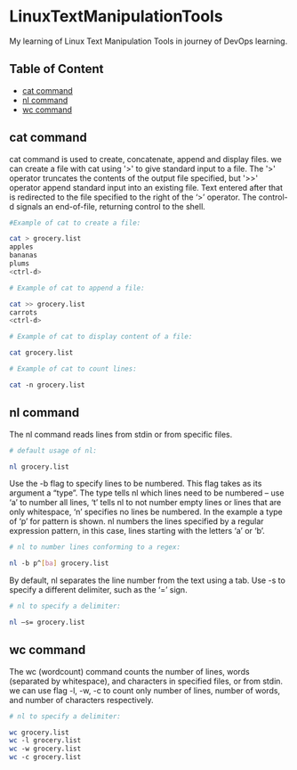 # LinuxTextManipulationTools
My learning of Linux Text Manipulation Tools in journey of DevOps learning.

## Table of Content

- [cat command](#cat-command)
- [nl command](#nl-command)
- [wc command](#wc-command)



## cat command

cat command is used to create, concatenate, append and display files.
we can create a file with cat using '>' to give standard input to a file. The '>' operator truncates the contents of the output file specified, but '>>' operator append standard input into an existing file. Text entered after that is redirected to the file specified to the right of the ‘>’ operator. The control-d signals an end-of-file, returning control to the shell.

```bash
#Example of cat to create a file:

cat > grocery.list
apples
bananas
plums
<ctrl‑d>
```

```bash
# Example of cat to append a file:

cat >> grocery.list
carrots
<ctrl‑d>
```

```bash
# Example of cat to display content of a file:

cat grocery.list
```

```bash
# Example of cat to count lines:

cat ‑n grocery.list
```

## nl command

The nl command reads lines from stdin or from specific files.

```bash
# default usage of nl:

nl grocery.list 
```

Use the -b flag to specify lines to be numbered. This flag takes as its argument a “type”. The type tells nl which lines need to be numbered – use ‘a’ to number all lines, ‘t’ tells nl to not number empty lines or lines that are only whitespace, ‘n’ specifies no lines be numbered. In the example a type of ‘p’ for pattern is shown. nl numbers the lines specified by a regular expression pattern, in this case, lines starting with the letters ‘a’ or ‘b’.

```bash
# nl to number lines conforming to a regex:

nl ‑b p^[ba] grocery.list
```

By default, nl separates the line number from the text using a tab. Use -s to specify a different delimiter, such as the ‘=’ sign.

```bash
# nl to specify a delimiter:

nl –s= grocery.list
```


## wc command 

The wc (wordcount) command counts the number of lines, words (separated by whitespace), and characters in specified files, or from stdin. we can use flag -l, -w, -c to count only number of lines, number of words, and number of characters respectively.

```bash
# nl to specify a delimiter:

wc grocery.list
wc ‑l grocery.list
wc ‑w grocery.list
wc ‑c grocery.list
```


